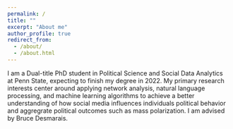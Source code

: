 ```yaml
---
permalink: /
title: ""
excerpt: "About me"
author_profile: true
redirect_from: 
  - /about/
  - /about.html
---
```


I am a Dual-title PhD student in Political Science and Social Data Analytics at Penn State, expecting to finish my degree in 2022. My primary research interests center around applying network analysis, natural language processing, and machine learning algorithms to achieve a better understanding of how social media influences individuals political behavior and aggregrate political outcomes such as mass polarization. I am advised by Bruce Desmarais.




